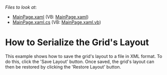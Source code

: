 <!-- default file list -->
*Files to look at*:

* [MainPage.xaml](./CS/GridLayoutSerialization/MainPage.xaml) (VB: [MainPage.xaml](./VB/GridLayoutSerialization/MainPage.xaml))
* [MainPage.xaml.cs](./CS/GridLayoutSerialization/MainPage.xaml.cs) (VB: [MainPage.xaml.vb](./VB/GridLayoutSerialization/MainPage.xaml.vb))
<!-- default file list end -->
# How to Serialize the Grid's Layout


<p>This example shows how to save the grid's layout to a file in XML format. To do this, click the 'Save Layout' button. Once saved, the grid's layout can then be restored by clicking the 'Restore Layout' button.</p>

<br/>


